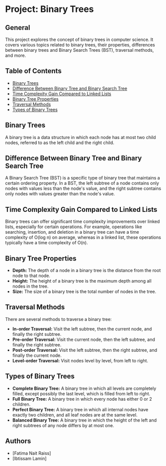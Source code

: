 # Project: Binary Trees

## General

This project explores the concept of binary trees in computer science. It covers various topics related to binary trees, their properties, differences between binary trees and Binary Search Trees (BST), traversal methods, and more.

## Table of Contents

- [Binary Trees](#binary-trees)
- [Difference Between Binary Tree and Binary Search Tree](#difference-between-binary-tree-and-binary-search-tree)
- [Time Complexity Gain Compared to Linked Lists](#time-complexity-gain-compared-to-linked-lists)
- [Binary Tree Properties](#binary-tree-properties)
- [Traversal Methods](#traversal-methods)
- [Types of Binary Trees](#types-of-binary-trees)

## Binary Trees

A binary tree is a data structure in which each node has at most two child nodes, referred to as the left child and the right child.

## Difference Between Binary Tree and Binary Search Tree

A Binary Search Tree (BST) is a specific type of binary tree that maintains a certain ordering property. In a BST, the left subtree of a node contains only nodes with values less than the node's value, and the right subtree contains only nodes with values greater than the node's value.

## Time Complexity Gain Compared to Linked Lists

Binary trees can offer significant time complexity improvements over linked lists, especially for certain operations. For example, operations like searching, insertion, and deletion in a binary tree can have a time complexity of O(log n) on average, whereas in a linked list, these operations typically have a time complexity of O(n).

## Binary Tree Properties

- **Depth:** The depth of a node in a binary tree is the distance from the root node to that node.
- **Height:** The height of a binary tree is the maximum depth among all nodes in the tree.
- **Size:** The size of a binary tree is the total number of nodes in the tree.

## Traversal Methods

There are several methods to traverse a binary tree:

- **In-order Traversal:** Visit the left subtree, then the current node, and finally the right subtree.
- **Pre-order Traversal:** Visit the current node, then the left subtree, and finally the right subtree.
- **Post-order Traversal:** Visit the left subtree, then the right subtree, and finally the current node.
- **Level-order Traversal:** Visit nodes level by level, from left to right.

## Types of Binary Trees

- **Complete Binary Tree:** A binary tree in which all levels are completely filled, except possibly the last level, which is filled from left to right.
- **Full Binary Tree:** A binary tree in which every node has either 0 or 2 children.
- **Perfect Binary Tree:** A binary tree in which all internal nodes have exactly two children, and all leaf nodes are at the same level.
- **Balanced Binary Tree:** A binary tree in which the height of the left and right subtrees of any node differs by at most one.

## Authors

-   [Fatima Nait Raiss]
-   [Ibtissam Lamin]
